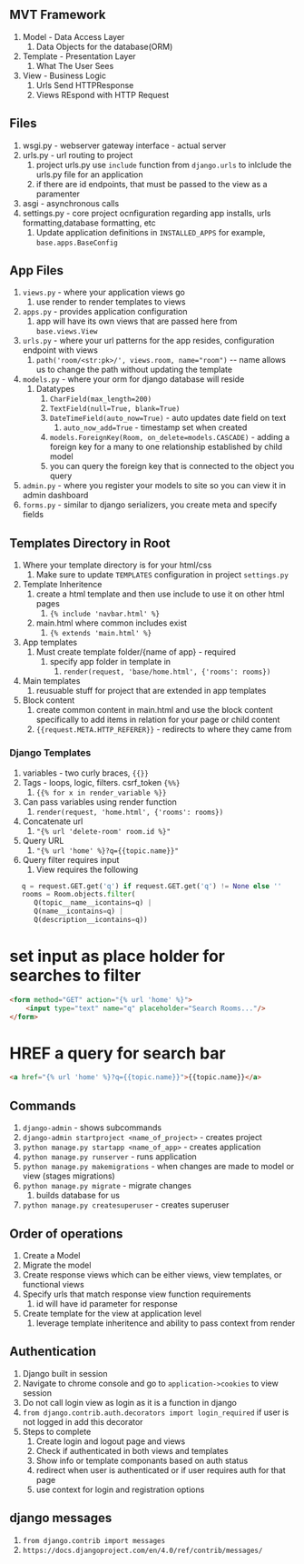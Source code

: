 ## MVT Framework
  1. Model - Data Access Layer
      1. Data Objects for the database(ORM)
  2. Template - Presentation Layer
      1. What The User Sees
  3. View - Business Logic
      1. Urls Send HTTPResponse
      2. Views REspond with HTTP Request
## Files
1. wsgi.py - webserver gateway interface - actual server
2. urls.py - url routing to project
   1. project urls.py use `include` function from `django.urls` to inlclude the urls.py file for an application
   2. if there are id endpoints, that must be passed to the view as a paramenter
3. asgi - asynchronous calls
4. settings.py - core project ocnfiguration regarding app installs, urls formatting,database formatting, etc 
   1. Update application definitions in `INSTALLED_APPS` for example, `base.apps.BaseConfig`

## App Files

1. `views.py` - where your application views go
   1. use render to render templates to views
2. `apps.py` - provides application configuration
   1. app will have its own views that are passed here from `base.views.View`
3. `urls.py` - where your url patterns for the app resides, configuration endpoint with views
   1. `path('room/<str:pk>/', views.room, name="room")` -- name allows us to change the path without updating the template
4. `models.py` - where your orm for django database will reside
   1. Datatypes
      1. `CharField(max_length=200)`
      2. `TextField(null=True, blank=True)`
      3. `DateTimeField(auto_now=True)` - auto updates date field on text
         1. `auto_now_add=True` - timestamp set when created
      4. `models.ForeignKey(Room, on_delete=models.CASCADE)` - adding a foreign key for a many to one relationship established by child model
      5. you can query the foreign key that is connected to the object you query
5. `admin.py` - where you register your models to site so you can view it in admin dashboard
6. `forms.py` - similar to django serializers, you create meta and specify fields

## Templates Directory in Root

1. Where your template directory is for your html/css
   1. Make sure to update `TEMPLATES` configuration in project `settings.py`
2. Template Inheritence
   1. create a html template and then use include to use it on other html pages
      1. `{% include 'navbar.html' %}`
   2. main.html where common includes exist
      1. `{% extends 'main.html' %}`
3. App templates
   1. Must create template folder/{name of app} - required
      1. specify app folder in template in
         1. ``render(request, 'base/home.html', {'rooms': rooms})``
4. Main templates
   1. reusuable stuff for project that are extended in app templates
5. Block content 
   1. create common content in main.html and use the block content specifically to add items in relation for your page or child content
   2. `{{request.META.HTTP_REFERER}}` - redirects to where they came from

### Django Templates

1. variables - two curly braces, `{{}}`
2. Tags - loops, logic, filters. csrf_token `{%%}`
   1. `{{% for x in render_variable %}}`
3. Can pass variables using render function
   1. `render(request, 'home.html', {'rooms': rooms})`
4. Concatenate url
   1. `"{% url 'delete-room' room.id %}"`
5. Query URL
   1. `"{% url 'home' %}?q={{topic.name}}"`
6. Query filter requires input 
   1. View requires the following
```python 
   q = request.GET.get('q') if request.GET.get('q') != None else ''
   rooms = Room.objects.filter(
      Q(topic__name__icontains=q) | 
      Q(name__icontains=q) |
      Q(description__icontains=q))
```
# set input as place holder for searches to filter
```html
<form method="GET" action="{% url 'home' %}">
    <input type="text" name="q" placeholder="Search Rooms..."/>
</form>

```
# HREF a query for search bar
```html
<a href="{% url 'home' %}?q={{topic.name}}">{{topic.name}}</a>
```

## Commands

  1. `django-admin` - shows subcommands 
  2. `django-admin startproject <name_of_project>` - creates project
  3. `python manage.py startapp <name_of_app>` - creates application
  4. `python manage.py runserver` - runs application
  5. `python manage.py makemigrations` - when changes are made to model or view (stages migrations)
  6. `python manage.py migrate` - migrate changes
     1. builds database for us
  7. `python manage.py createsuperuser` - creates superuser


## Order of operations
1. Create a Model
2. Migrate the model
3. Create response views which can be either views, view templates, or functional views
4. Specify urls that match response view function requirements
   1. id will have id parameter for response
5. Create template for the view at application level
   1. leverage template inheritence and ability to pass context from render


## Authentication

1. Django built in session
2. Navigate to chrome console and go to `application->cookies` to view session
3. Do not call login view as login as it is a function in django
4. `from django.contrib.auth.decorators import login_required` if user is not logged in add this decorator
5. Steps to complete
   1. Create login and logout page and views
   2. Check if authenticated in both views and templates
   3. Show info or template componants based on auth status
   4. redirect when user is authenticated or if user requires auth for that page
   5. use context for login and registration options


## django messages

1. `from django.contrib import messages`
2. `https://docs.djangoproject.com/en/4.0/ref/contrib/messages/`
